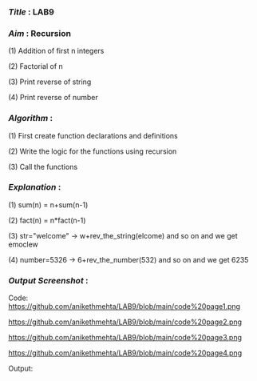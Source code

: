 ### ***Title*** : LAB9
### ***Aim*** : Recursion
(1) Addition of first n integers

(2) Factorial of n

(3) Print reverse of string

(4) Print reverse of number

### ***Algorithm*** :
(1) First create function declarations and definitions

(2) Write the logic for the functions using recursion

(3) Call the functions

### ***Explanation*** :
(1) sum(n) = n+sum(n-1)

(2) fact(n) = n*fact(n-1)

(3) str="welcome" -> w+rev_the_string(elcome) and so on and we get emoclew

(4) number=5326 -> 6+rev_the_number(532) and so on and we get 6235

### ***Output Screenshot*** :
Code: https://github.com/anikethmehta/LAB9/blob/main/code%20page1.png

  https://github.com/anikethmehta/LAB9/blob/main/code%20page2.png

  https://github.com/anikethmehta/LAB9/blob/main/code%20page3.png

  https://github.com/anikethmehta/LAB9/blob/main/code%20page4.png

Output:
